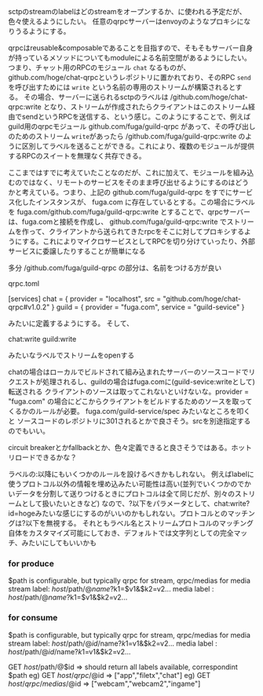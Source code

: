 sctpのstreamのlabelはどのstreamをオープンするか、に使われる予定だが、色々使えるようにしたい。
任意のqrpcサーバーはenvoyのようなプロキシになりうるようにする。

qrpcはreusable&composableであることを目指すので、そもそもサーバー自身が持っているメソッドについてもmoduleによる名前空間があるようにしたい。
つまり、チャット用のRPCのモジュール `chat` なるものが、github.com/hoge/chat-qrpcというレポジトリに置かれており、そのRPC `send` を呼び出すためには `write` という名前の専用のストリームが構築されるとする。
その場合、サーバーに送られるsctpのラベルは
/github.com/hoge/chat-qrpc:write
となり、ストリームが作成されたらクライアントはこのストリーム経由でsendというRPCを送信する、という感じ。このようにすることで、例えばguild用のqrpcモジュール github.com/fuga/guild-qrpc があって、その呼び出しのためのストリーム `write`があったら
/github.com/fuga/guild-qrpc:write
のように区別してラベルを送ることができる。これにより、複数のモジュールが提供するRPCのスイートを無理なく共存できる。

ここまではすでに考えていたことなのだが、これに加えて、モジュールを組み込むのではなく、リモートのサービスをそのまま呼び出せるようにするのはどうかと考えている。つまり、上記の github.com/fuga/guild-qrpc をすでにサービス化したインスタンスが、 fuga.com に存在しているとする。この場合にラベルを fuga.com/github.com/fuga/guild-qrpc:write とすることで、qrpcサーバーは、fuga.comと接続を作成し、 github.com/fuga/guild-qrpc:write でストリームを作って、クライアントから送られてきたrpcをそこに対してプロキシするようにする。これによりマイクロサービスとしてRPCを切り分けていったり、外部サービスに委譲したりすることが簡単になる

多分
/github.com/fuga/guild-qrpc の部分は、名前をつける方が良い

qrpc.toml

[services]
chat = { provider = "localhost", src = "github.com/hoge/chat-qrpc#v1.0.2" }
guild = { provider = "fuga.com", service = "guild-sevice" }

みたいに定義するようにする。
そして、

chat:write
guild:write

みたいなラベルでストリームをopenする

chatの場合はローカルでビルドされて組み込まれたサーバーのソースコードでリクエストが処理されるし、guildの場合はfuga.comに(guild-sevice:writeとして)転送される
クライアントのソースは取ってこれないといけないな。provider = "fuga.com" の場合にどこからクライアントをビルドするためのソースを取ってくるかのルールが必要。
fuga.com/guild-service/spec みたいなところを叩くと ソースコードのレポジトリに301されるとかで良さそう。srcを別途指定するのでもいい。

circuit breakerとかfallbackとか、色々定義できると良さそうではある。ホットリロードできるかな？

ラベルの:以降にもいくつかのルールを設けるべきかもしれない。
例えばlabelに使うプロトコル以外の情報を埋め込みたい可能性は高い(並列でいくつかのでかいデータを分割して送りつけるときにプロトコルは全て同じだが、別々のストリームとして扱いたいときなど)
なので、?以下をパラメータとして、chat:write?id=hogeみたいな感じにするのがいいのかもしれない。プロトコルとのマッチングは?以下を無視する。
それともラベル名とストリームプロトコルのマッチング自体をカスタマイズ可能にしておき、デフォルトでは文字列としての完全マッチ、みたいにしてもいいかも

### for produce
$path is configurable, but typically qrpc for stream, qrpc/medias for media
stream label: $host/$path/@$name?$k1=$v1&$k2=v2...
media label : $host/$path/@$name?$k1=$v1&$k2=v2...

### for consume
$path is configurable, but typically qrpc for stream, qrpc/medias for media
stream label: $host/$path/@$id/$name?$k1=$v1&$k2=v2...
media label : $host/$path/@$id/$name?$k1=$v1&$k2=v2...


GET $host/$path/@$id => should return all labels available, correspondint $path
eg) GET $host/qrpc/@$id => ["app","filetx","chat"]
eg) GET $host/qrpc/medias/@$id => ["webcam","webcam2","ingame"]